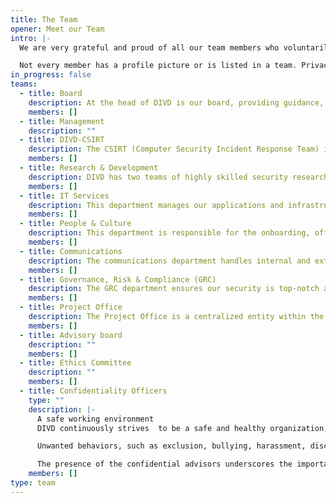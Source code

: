 ```yaml
---
title: The Team
opener: Meet our Team
intro: |-
  We are very grateful and proud of all our team members who voluntarily dedicate their free time to this great cause. Our team is a diverse mix of individuals, with some just starting out in cybersecurity and others who have been in the field for a long time.

  Not every member has a profile picture or is listed in a team. Privacy matters!
in_progress: false
teams:
  - title: Board
    description: At the head of DIVD is our board, providing guidance, direction, and making strategic decisions. The day-to-day operations are managed by a team that includes our director, department heads, the CISO, and the crisis manager.
    members: []
  - title: Management
    description: ""
  - title: DIVD-CSIRT
    description: The CSIRT (Computer Security Incident Response Team) is the beating heart of DIVD, responsible for scanning the Internet and notifying system owners of the vulnerabilities found in their systems. Within the CSIRT, the team of CNA Administrators is responsible for DIVD's role as CVE Number Authority (NA). They can independently assign CVE numbers and update CVE records for vulnerabilities within our scope.
    members: []
  - title: Research & Development
    description: DIVD has two teams of highly skilled security researchers who voluntarily seek out and report vulnerabilities alongside their regular jobs. DIVD ensures they adhere to our Code of Conduct while providing a buffer against journalists, lawyers, and recruiters. Their research not only uncovers security trends and raises awareness but also helps develop new methods for vulnerability research and disclosure. Although you may never meet our researchers, you can hope they are inspecting your systems right now, catching issues before the bad guys do....
    members: []
  - title: IT Services
    description: This department manages our applications and infrastructure, including our own AS and the systems used by CSIRT and the Research & Development team to scan the internet. They handle the technical maintenance of our websites and have a development team that supports the teams by creating tools to automate tasks.
    members: []
  - title: People & Culture
    description: This department is responsible for the onboarding, offboarding, training, and coaching of our volunteers. The People & Culture team advises managers and team leaders in the organisation to support people in those roles to enable engagement, helping to make sure that everyone involved with the organisation enjoys their time at DIVD.
    members: []
  - title: Communications
    description: The communications department handles internal and external communications, events, and merchandise. It showcases DIVD's work both nationally and internationally through blogs on our website, press releases to relevant media, and posts on social media channels. This department ensures our experts are visible at key cybersecurity and hacker events. Additionally, the PR office is responsible for building and maintaining relationships with our partners, keeping them engaged with our activities.
    members: []
  - title: Governance, Risk & Compliance (GRC)
    description: The GRC department ensures our security is top-notch and that we comply with all relevant rules and regulations. In addition to the Security Office, the GRC department includes privacy officers, a crisis manager, and the Ethical Committee.
    members: []
  - title: Project Office
    description: The Project Office is a centralized entity within the DIVD responsible for standardizing and overseeing project management practices and processes.
    members: []
  - title: Advisory board
    description: ""
    members: []
  - title: Ethics Committee
    description: ""
    members: []
  - title: Confidentiality Officers
    type: ""
    description: |-
      A safe working environment
      DIVD continuously strives  to be a safe and healthy organization, where everyone feels at home. Creating a workplace where individuals feel secure, included, valued, trusted and respected is crucial for fostering a positive and productive atmosphere. Maintaining such an environment is essential for the well-being and professional development of our workforce. Therefore DIVD has appointed confidential advisors, by which we aim to provide employees with a dedicated and trustworthy channel to address concerns related to unwanted behaviors or integrity violations.

      Unwanted behaviors, such as exclusion, bullying, harassment, discrimination, and aggression, can have a detrimental impact on an individual's well-being and the overall workplace environment. Similarly, integrity violations, encompassing actions like corruption, fraud, abuse of power, and disclosure of sensitive information, compromise the ethical foundation of an organization. DIVD acknowledges the severity of these issues and takes a proactive stance by not tolerating such behaviors.

      The presence of the confidential advisors underscores the importance of open communication, addressing issues promptly, and upholding ethical standards. By offering this support system, DIVD aims to ensure that employees feel heard, supported, and empowered to address concerns without fear of reprisal. Also, DIVD intends to strengthen the trusted relationship, reassure employees that their concerns are taken seriously, and demonstrate its commitment to maintaining a workplace where integrity is paramount.
    members: []
type: team
---
```

